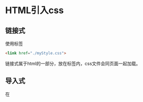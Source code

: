 # HTML引入css

## 链接式

使用<link>标签

```html
<link href="./myStyle.css">
```

链接式<link>属于html的一部分，放在<head>标签内，css文件会同页面一起加载。



## 导入式

在<style>标签中使用@import

```html
<style type="text/css">
    @import "./myStyle.css"
</style>
```

@import语句属于css的一部分，，会等页面下载完成后才加载，因此如果css文件过大，会因为加载时间差，页面出现一瞬间闪烁。

但可以使用@import，在一个css中导入多个css文件，集中管理。

